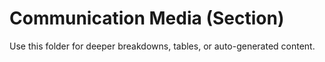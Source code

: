 # Communication Media (Section)

Use this folder for deeper breakdowns, tables, or auto-generated content.
